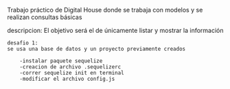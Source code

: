 Trabajo práctico de Digital House donde se trabaja con modelos y se realizan consultas básicas

descripcion: El objetivo será el de únicamente listar y mostrar la información

    desafio 1:
    se usa una base de datos y un proyecto previamente creados

        -instalar paquete sequelize
        -creacion de archivo .sequelizerc
        -correr sequelize init en terminal
        -modificar el archivo config.js

    
    